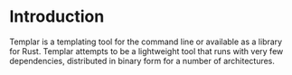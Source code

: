 # Introduction

Templar is a templating tool for the command line or available as a library for Rust. Templar
attempts to be a lightweight tool that runs with very few dependencies, distributed in binary form
for a number of architectures.
